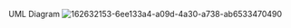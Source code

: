 UML Diagram
![162632153-6ee133a4-a09d-4a30-a738-ab6533470490](https://user-images.githubusercontent.com/80948707/183267944-d494af25-57a2-491c-b09f-664dd963c3f8.jpg)
